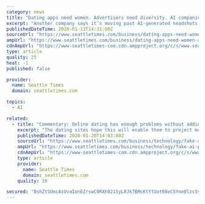 ```yaml
---
category: news
title: "Dating apps need women. Advertisers need diversity. AI companies offer a solution: fake people"
excerpt: "Another company says it’s moving past AI-generated headshots and into the generation of full, fake human bodies as early as this month. The AI software used to create such faces is freely available and improving rapidly, allowing small startups to easily create fakes that are so convincing they can fool the human eye. The systems train on ..."
publishedDateTime: 2020-01-13T14:31:00Z
sourceUrl: "https://www.seattletimes.com/business/dating-apps-need-women-advertisers-need-diversity-ai-companies-offer-a-solution-fake-people/"
ampUrl: "https://www.seattletimes.com/business/dating-apps-need-women-advertisers-need-diversity-ai-companies-offer-a-solution-fake-people/?amp=1"
cdnAmpUrl: "https://www-seattletimes-com.cdn.ampproject.org/c/s/www.seattletimes.com/business/dating-apps-need-women-advertisers-need-diversity-ai-companies-offer-a-solution-fake-people/?amp=1"
type: article
quality: 25
heat: -1
published: false

provider:
  name: Seattle Times
  domain: seattletimes.com

topics:
  - AI

related:
  - title: "Commentary: Online dating has enough problems without adding fake AI-generated people"
    excerpt: "The dating sites hope this will enable them to project more diversity, while the AI startups are counting on dating sites to help normalize their disconcerting technology. Having AI-generated people lure us to dating sites might sound like one further slide into sci-fi dystopia. But it’s not that different from what’s already going on."
    publishedDateTime: 2020-01-20T14:03:00Z
    sourceUrl: "https://www.seattletimes.com/business/technology/fake-ai-people-wont-fix-online-dating/"
    ampUrl: "https://www.seattletimes.com/business/technology/fake-ai-people-wont-fix-online-dating/?amp=1"
    cdnAmpUrl: "https://www-seattletimes-com.cdn.ampproject.org/c/s/www.seattletimes.com/business/technology/fake-ai-people-wont-fix-online-dating/?amp=1"
    type: article
    provider:
      name: Seattle Times
      domain: seattletimes.com
    quality: 30

secured: "BshZtSUmcAsUvaIonEZrswC0RXh021SyL8Jk7BMcKtYtUot08eC5Yne0lzcSvuHXTS/aYinQYtt86fCxYUj8QMQPg4t3u8IzJFo8qnGvcikCVARAuvtQqjQOE2YEz1m9zppS17gaeYpNwYcTC585hatJ/JeYHdEebXBIY3gFSI+iCyDPpurFA6Xld/AcI57ZCgsbKVoeMVGnnfzx+wL048XAV6EMfJzLKllFGCLmTa7xeWX5js3qru1/9Z9sqm1Y1tQb02r/3OpgDfJk4JGTGt6BPAboMAFq+gF342ExKm+twLQae02q1i0sdo79ixZ/veuizjPs/zoUphrDiunYTagcorGTUtVflYKe08EnpV6FyvfcxkxNNcHIc2P4gdHRtkCHO2e9Z5YKQjG0Rvq1tu0GlK4GLMaho/0o6KXc2RJqxhlklZOpLnyzZrH39x/ov1sLwTaMfSM5kF4wdPpUjw==;ua+M+XH7JeyawrL03AByfQ=="
---
```


